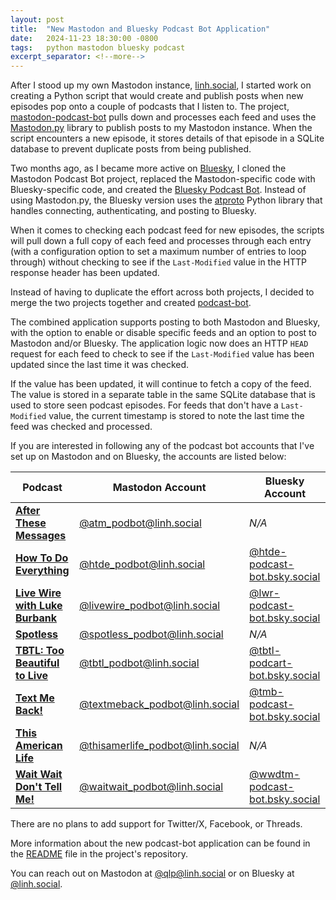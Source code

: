 ```yaml
---
layout: post
title:  "New Mastodon and Bluesky Podcast Bot Application"
date:   2024-11-23 18:30:00 -0800
tags:   python mastodon bluesky podcast
excerpt_separator: <!--more-->
---
```


After I stood up my own Mastodon instance, [linh.social](https://linh.social/), I started work on creating a Python script that would create and publish posts when new episodes pop onto a couple of podcasts that I listen to. The project, [mastodon-podcast-bot](https://github.com/questionlp/mastodon-podcast-bot) pulls down and processes each feed and uses the [Mastodon.py](https://github.com/halcy/Mastodon.py) library to publish posts to my Mastodon instance. When the script encounters a new episode, it stores details of that episode in a SQLite database to prevent duplicate posts from being published.

Two months ago, as I became more active on [Bluesky](https://bsky.app/), I cloned the Mastodon Podcast Bot project, replaced the Mastodon-specific code with Bluesky-specific code, and created the [Bluesky Podcast Bot](https://github.com/questionlp/bluesky-podcast-bot). Instead of using Mastodon.py, the Bluesky version uses the [atproto](https://atproto.blue/en/latest/) Python library that handles connecting, authenticating, and posting to Bluesky.

<!--more-->

When it comes to checking each podcast feed for new episodes, the scripts will pull down a full copy of each feed and processes through each entry (with a configuration option to set a maximum number of entries to loop through) without checking to see if the `Last-Modified` value in the HTTP response header has been updated.

Instead of having to duplicate the effort across both projects, I decided to merge the two projects together and created [podcast-bot](https://github.com/questionlp/podcast-bot).

The combined application supports posting to both Mastodon and Bluesky, with the option to enable or disable specific feeds and an option to post to Mastodon and/or Bluesky. The application logic now does an HTTP `HEAD` request for each feed to check to see if the `Last-Modified` value has been updated since the last time it was checked.

If the value has been updated, it will continue to fetch a copy of the feed. The value is stored in a separate table in the same SQLite database that is used to store seen podcast episodes. For feeds that don't have a `Last-Modified` value, the current timestamp is stored to note the last time the feed was checked and processed.

If you are interested in following any of the podcast bot accounts that I've set up on Mastodon and on Bluesky, the accounts are listed below:

| Podcast | Mastodon Account | Bluesky Account |
| ------- | ---------------- | --------------- |
| **[After These Messages](https://soundcloud.com/afterthesemessagesshow)** | [@atm_podbot@linh.social](https://linh.social/@atm_podbot) | *N/A* |
| **[How To Do Everything](https://www.npr.org/podcasts/510384/how-to-do-everything)** | [@htde_podbot@linh.social](https://linh.social/@htde_podbot) | [@htde-podcast-bot.bsky.social](https://bsky.app/profile/htde-podcast-bot.bsky.social) |
| **[Live Wire with Luke Burbank](https://www.livewireradio.org/)** | [@livewire_podbot@linh.social](https://linh.social/@livewire_podbot) | [@lwr-podcast-bot.bsky.social](https://bsky.app/profile/lwr-podcast-bot.bsky.social) |
| **[Spotless](https://spotlesspod.com/)** | [@spotless_podbot@linh.social](https://linh.social/@spotless_podbot) | *N/A* |
| **[TBTL: Too Beautiful to Live](https://www.tbtl.net/)** | [@tbtl_podbot@linh.social](https://linh.social/@tbtl_podbot) | [@tbtl-podcart-bot.bsky.social](https://bsky.app/profile/tbtl-podcart-bot.bsky.social) |
| **[Text Me Back!](https://art19.com/shows/text-me-back)** | [@textmeback_podbot@linh.social](https://linh.social/@textmeback_podbot) | [@tmb-podcast-bot.bsky.social](https://bsky.app/profile/tmb-podcast-bot.bsky.social) |
| **[This American Life](https://www.thisamericanlife.org/)** | [@thisamerlife_podbot@linh.social](https://linh.social/@thisamerlife_podbot) | *N/A* |
| **[Wait Wait Don't Tell Me!](https://www.npr.org/programs/wait-wait-dont-tell-me)** | [@waitwait_podbot@linh.social](https://linh.social/@waitwait_podbot) | [@wwdtm-podcast-bot.bsky.social](https://bsky.app/profile/wwdtm-podcast-bot.bsky.social) |

There are no plans to add support for Twitter/X, Facebook, or Threads.

More information about the new podcast-bot application can be found in the [README](https://github.com/questionlp/podcast-bot/blob/main/README.md) file in the project's repository.

You can reach out on Mastodon at [@qlp@linh.social](https://linh.social/@qlp) or on Bluesky at [@linh.social](https://bsky.app/profile/linh.social).
